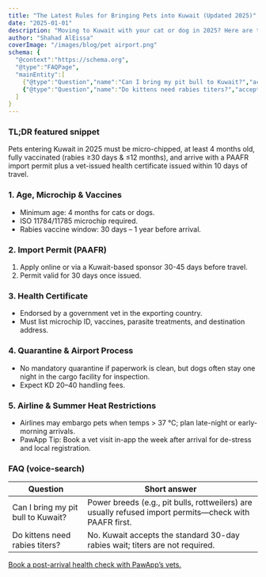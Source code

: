 ```yaml
---
title: "The Latest Rules for Bringing Pets into Kuwait (Updated 2025)"
date: "2025-01-01"
description: "Moving to Kuwait with your cat or dog in 2025? Here are the newest import rules, permits, and vaccination timelines you must follow before you fly."
author: "Shahad AlEissa"
coverImage: "/images/blog/pet airport.png"
schema: {
  "@context":"https://schema.org",
  "@type":"FAQPage",
  "mainEntity":[
    {"@type":"Question","name":"Can I bring my pit bull to Kuwait?","acceptedAnswer":{"@type":"Answer","text":"Power breeds (e.g., pit bulls, rottweilers) are usually refused import permits—check with PAAFR first."}},
    {"@type":"Question","name":"Do kittens need rabies titers?","acceptedAnswer":{"@type":"Answer","text":"No. Kuwait accepts the standard 30-day rabies wait; titers are not required."}}
  ]
}
---
```


### TL;DR featured snippet

Pets entering Kuwait in 2025 must be micro-chipped, at least 4 months old, fully vaccinated (rabies ≥30 days & ≤12 months), and arrive with a PAAFR import permit plus a vet-issued health certificate issued within 10 days of travel.

### 1. Age, Microchip & Vaccines
- Minimum age: 4 months for cats or dogs.
- ISO 11784/11785 microchip required.
- Rabies vaccine window: 30 days – 1 year before arrival.

### 2. Import Permit (PAAFR)
1. Apply online or via a Kuwait-based sponsor 30-45 days before travel.
2. Permit valid for 30 days once issued.

### 3. Health Certificate
- Endorsed by a government vet in the exporting country.
- Must list microchip ID, vaccines, parasite treatments, and destination address.

### 4. Quarantine & Airport Process
- No mandatory quarantine if paperwork is clean, but dogs often stay one night in the cargo facility for inspection.
- Expect KD 20–40 handling fees.

### 5. Airline & Summer Heat Restrictions
- Airlines may embargo pets when temps > 37 °C; plan late-night or early-morning arrivals.
- PawApp Tip: Book a vet visit in-app the week after arrival for de-stress and local registration.

### FAQ (voice-search)

| Question | Short answer |
|---|---|
| Can I bring my pit bull to Kuwait? | Power breeds (e.g., pit bulls, rottweilers) are usually refused import permits—check with PAAFR first. |
| Do kittens need rabies titers? | No. Kuwait accepts the standard 30-day rabies wait; titers are not required. |

[Book a post-arrival health check with PawApp’s vets.](#)
